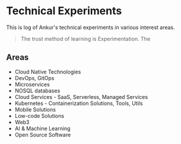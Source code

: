 # Technical Experiments

This is log of Ankur's technical experiments in various interest areas. 

> The trust method of learning is Experimentation. The

## Areas
- Cloud Native Technologies
- DevOps, GitOps
- Microservices
- NOSQL databases
- Cloud Services - SaaS, Serverless, Managed Services
- Kubernetes - Containerization Solutions, Tools, Utils
- Mobile Solutions
- Low-code Solutions
- Web3
- AI & Machine Learning
- Open Source Software


